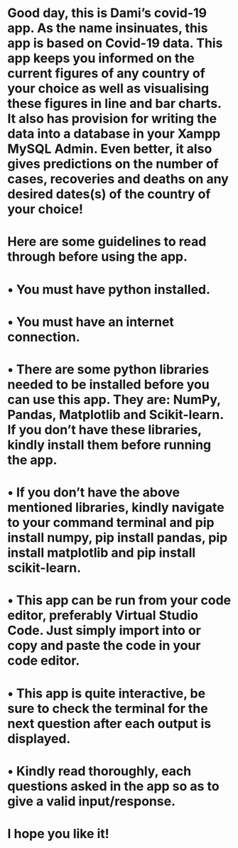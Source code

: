 # Good day, this is Dami’s covid-19 app. As the name insinuates, this app is based on Covid-19 data. This app keeps you informed on the current figures of any country of your choice as well as visualising these figures in line and bar charts. It also has provision for writing the data into a database in your Xampp MySQL Admin. Even better, it also gives predictions on the number of cases, recoveries and deaths on any desired dates(s) of the country of your choice!
# Here are some guidelines to read through before using the app.
# •	You must have python installed.
# •	You must have an internet connection.
# •	There are some python libraries needed to be installed before you can use this app. They are: NumPy, Pandas, Matplotlib and Scikit-learn. If you don’t have these libraries,       kindly install them before running the app.
# •	If you don’t have the above mentioned libraries, kindly navigate to your command terminal and pip install numpy, pip install pandas, pip install matplotlib and pip install         scikit-learn.
# •	This app can be run from your code editor, preferably Virtual Studio Code. Just simply import into or copy and paste the code in your code editor.
# •	This app is quite interactive, be sure to check the terminal for the next question after each output is displayed.
# •	Kindly read thoroughly, each questions asked in the app so as to give a valid input/response.
# I hope you like it!


